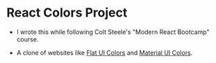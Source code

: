 # React Colors Project

- I wrote this while following Colt Steele's "Modern React Bootcamp" course.

- A clone of websites like [Flat UI Colors](https://flatuicolors.com/) and [Material UI Colors](http://materialuicolors.co/?utm_source=launchers).
